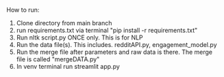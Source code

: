 How to run:

1. Clone directory from main branch
2. run requirements.txt via terminal "pip install -r requirements.txt"
3. Run nltk script.py ONCE only. This is for NLP
4. Run the data file(s). This includes. redditAPI.py, engagement_model.py
5. Run the merge file after parameters and raw data is there. The merge file is called "mergeDATA.py"
6. In venv terminal run streamlit app.py

